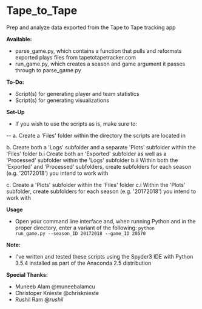 # Tape_to_Tape
Prep and analyze data exported from the Tape to Tape tracking app

<b>Available:</b>
- parse_game.py, which contains a function that pulls and reformats exported plays files from tapetotapetracker.com
- run_game.py, which creates a season and game argument it passes through to parse_game.py

<b>To-Do:</b>
- Script(s) for generating player and team statistics
- Script(s) for generating visualizations

<b>Set-Up</b>
- If you wish to use the scripts as is, make sure to:

-- a. Create a 'Files' folder within the directory the scripts are located in

b. Create both a 'Logs' subfolder and a separate 'Plots' subfolder within the 'Files' folder
b.i Create both an 'Exported' subfolder as well as a 'Processed' subfolder within the 'Logs' subfolder
b.ii Within both the 'Exported' and 'Processed' subfolders, create subfolders for each season (e.g. '20172018') you intend to work with  

c. Create a 'Plots' subfolder within the 'Files' folder
c.i Within the 'Plots' subfolder, create subfolders for each season (e.g. '20172018') you intend to work with

<b>Usage</b>
- Open your command line interface and, when running Python and in the proper directory, enter a variant of the following: <code>python run_game.py --season_ID 20172018 --game_ID 20570</code>

<b>Note:</b>
- I've written and tested these scripts using the Spyder3 IDE with Python 3.5.4 installed as part of the Anaconda 2.5 distribution

<b>Special Thanks:</b>
- Muneeb Alam @muneebalamcu
- Christoper Knieste @chrisknieste
- Rushil Ram @_rushil_
